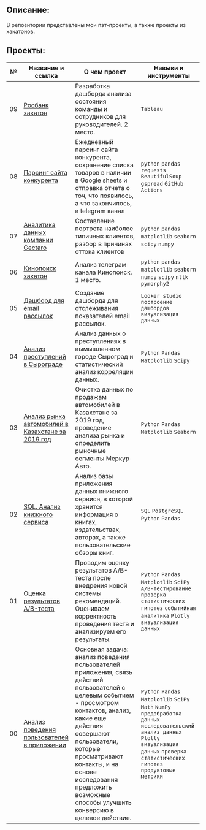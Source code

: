 ## Описание:
В репозитории представлены мои пэт-проекты, а также проекты из хакатонов.


## Проекты:
| №| Название и ссылка | О чем проект                                                     | Навыки и инструменты           |  
|-----------|-------------------|------------------------------------------------------------------|-----------------------------------|
|09             |[Росбанк хакатон](https://github.com/laringerman/data_analyst_portfolio/tree/main/09-rosbank_hackathon)| Разработка дашборда анализа состояния команды и сотрудников для руководителей. 2 место.  | `Tableau`|
|08             |[Парсинг сайта конкурента](https://github.com/laringerman/data_analyst_portfolio/blob/main/08-competitor_parsing/)| Ежедневный парсинг сайта конкурента, сохранение списка товаров в наличии в Google sheets и отправка отчета о точ, что появилось, а что закончилось, в telegram канал | `python` `pandas` `requests` `BeautifulSoup` `gspread` `GitHub Actions`|
|07             |[Аналитика данных компании Gectaro](https://github.com/laringerman/data_analyst_portfolio/blob/main/07-gectaro/)| Составление портрета наиболее типичных клиентов, разбор в причинах оттока клиентов | `python` `pandas` `matplotlib` `seaborn` `scipy` `numpy`|
|06             |[Кинопоиск хакатон](https://github.com/laringerman/data_analyst_portfolio/blob/main/06-kinopoisk_hackathon/)| Анализ телеграм канала Кинопоиск. 1 место. | `python` `pandas` `matplotlib` `seaborn` `numpy` `scipy` `nltk` `pymorphy2`|
|05             |[Дашборд для email рассылок](https://github.com/laringerman/data_analyst_portfolio/blob/main/05-email_dashboard/)| Создание дашборда для отслеживания показателей email рассылок. |`Looker studio` `построение дашбордов` `визуализация данных`|
|04             |[Анализ преступлений в Сырограде](https://github.com/laringerman/data_analyst_portfolio/blob/main/04-crime_analisys/cheesegrad.ipynb)| Анализ данных о преступлениях в вымышленном городе Сыроград и статистический анализ корреляции данных.|`Python` `Pandas` `Matplotlib` `Scipy` |
|03             |[Анализ рынка автомобилей в Казахстане за 2019 год](https://github.com/laringerman/data_analyst_portfolio/blob/main/03-kz_auto/)|Очистка данных по продажам автомобилей в Казахстане за 2019 год, проведение анализа рынка и определить рыночные сегменты Меркур Авто.|`Python` `Pandas` `Matplotlib` `Seaborn` |
|02             |[SQL. Анализ книжного сервиса](https://github.com/laringerman/data_analyst_portfolio/blob/main/02-book_service/)|Анализ базы приложения данных книжного сервиса, в которой хранится информация о книгах, издательствах, авторах, а также пользовательские обзоры книг. |`SQL` `PostgreSQL` `Python` `Pandas`|
|01             |[Оценка результатов A/B-теста](https://github.com/laringerman/data_analyst_portfolio/blob/main/01-ab_test_store/)|Проводим оценку результатов A/B-теста после внедрения новой системы рекомендаций. Оцениваем корректность проведения теста и анализируем его результаты. |`Python` `Pandas` `Matplotlib` `SciPy` `A/B-тестирование` `проверка статистических гипотез` `событийная аналитика` `Plotly` `визуализация данных`|
|00             |[Анализ поведения пользователей в приложении](https://github.com/laringerman/data_analyst_portfolio/blob/main/00-ads_app_users/)|Основная задача: анализ поведения пользователей приложения, связь действий пользователей с целевым событием - просмотром контактов, анализ, какие еще действия совершают пользователи, которые просматривают контакты, и на основе исследования предложить возможные способы улучшить конверсию в целевое действие. |`Python` `Pandas` `Matplotlib` `SciPy` `Math` `NumPy` `предобработка данных` `исследовательский анализ данных` `Plotly` `визуализация данных` `проверка статистических гипотез` `продуктовые метрики`|

